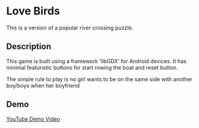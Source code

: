 # Love Birds

This is a version of a popular river crossing puzzle. 

## Description
This game is built using a framework 'libGDX' for Android devices. It has minimal featuristic buttons for start rowing the boat and reset button.

The simple rule to play is no girl wants to be on the same side with another boy/boys when her boyfriend 

## Demo

[YouTube Demo Video](https://www.youtube.com/watch?v=aI2TH5F1pPg) 